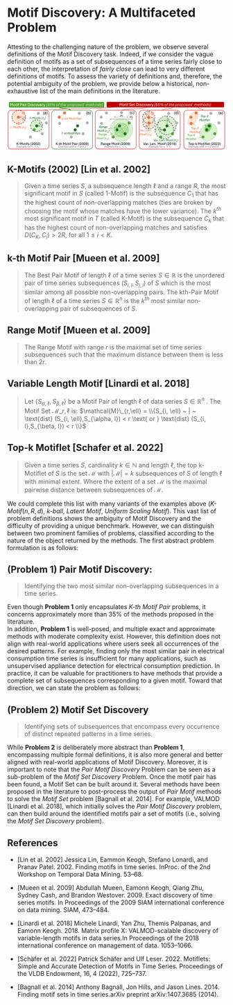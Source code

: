 # Motif Discovery: A Multifaceted Problem

Attesting to the challenging nature of the problem, we observe several definitions of the Motif Discovery task. Indeed, if we consider the vague definition of motifs as a set of subsequences of a time series fairly close to each other, the interpretation of *fairly close* can lead to very different definitions of motifs. To assess the variety of definitions and, therefore, the potential ambiguity of the problem, we provide below a historical, non-exhaustive list of the main definitions in the literature. 

![Motif Discovery problems](../../assets/ProblemDef.png "Motif Discovery problems proposed in the literature inspired by [Schafer et al. 2022]")

## K-Motifs (2002) [Lin et al. 2002]

> Given a time series $S$, a subsequence length $\ell$ and a range $R$, the most significant motif in $S$ (called 1-Motif) is the subsequence $C_1$ that has the highest count of non-overlapping matches (ties are broken by choosing the motif whose matches have the lower variance). The $k^{th}$ most significant motif in $T$ (called K-Motif) is the subsequence $C_k$ that has the highest count of non-overlapping matches and satisfies $D(C_K,C_i)>2R$, for all $1 \leq i < K$. 

## k-th Motif Pair [Mueen et al. 2009]

> The Best Pair Motif of length $\ell$ of a time series $S \in \mathbb{R}$ is the unordered pair of time series subsequences $(S_{i,l}, S_{j,l})$ of $S$ which is the most similar among all possible non-overlapping pairs. The kth-Pair Motif of length $\ell$ of a time series $S \in \mathbb{R}^n$ is the $k^{th}$ most similar non-overlapping pair of subsequences of $S$. 

## Range Motif [Mueen et al. 2009]

> The Range Motif with range $r$ is the maximal set of time series subsequences such that the maximum distance between them is less than $2r$.

## Variable Length Motif [Linardi et al. 2018]

> Let $\{S_{\alpha,\ell},S_{\beta,\ell} \}$ be a Motif Pair of length $\ell$ of data series $S \in \mathbb{R}^n$ . The Motif Set $\mathcal{M}\_{r,\ell}$ is: $\mathcal{M}\_{r,\ell} = \\{S_{i, \ell} ~ | ~ \text{dist} (S_{i, \ell},S_{\alpha, l}) < r \text{ or } \text{dist} (S_{i, l},S_{\beta, l}) < r \\}$

## Top-k Motiflet [Schafer et al. 2022]

> Given a time series $S$, cardinality $k \in \mathbb{N}$ and length $\ell$, the top k-Motiflet of $S$ is the set $\mathcal{M}$ with $|\mathcal{M}|=k$ subsequences of $S$ of length $\ell$ with minimal extent. Where the extent of a set $\mathcal{M}$ is the maximal pairwise distance between subsequences of $\mathcal{M}$.


We could complete this list with many variants of the examples above (*K-Motif*$(n,R,d)$, *k-ball*, *Latent Motif*, *Uniform Scaling Motif*). This vast list of problem definitions shows the ambiguity of Motif Discovery and the difficulty of providing a unique benchmark. 
However, we can distinguish between two prominent families of problems, classified according to the nature of the object returned by the methods. The first abstract problem formulation is as follows:

## (Problem 1) Pair Motif Discovery:

> Identifying the two most similar non-overlapping subsequences in a time series.

Even though **Problem 1** only encapsulates *K-th Motif Pair* problems, it concerns approximately more than 35\% of the methods proposed in the literature.  
In addition, **Problem 1** is well-posed, and multiple exact and approximate methods with moderate complexity exist. 
However, this definition does not align with real-world applications where users seek all occurrences of the desired patterns. For example, finding only the most similar pair in electrical consumption time  series is insufficient for many applications, such as unsupervised appliance detection for electrical consumption prediction.
In practice, it can be valuable for practitioners to have methods that provide a complete set of subsequences corresponding to a given motif. Toward that direction, we can state the problem as follows:

## (Problem 2) Motif Set Discovery

> Identifying sets of subsequences that encompass every occurrence of distinct repeated patterns in a time series.

While **Problem 2** is deliberately more abstract than **Problem 1**, encompassing multiple formal definitions, it is also more general and better aligned with real-world applications of Motif Discovery. Moreover, it is important to note that the *Pair Motif Discovery* Problem can be seen as a sub-problem of the *Motif Set Discovery* Problem. Once the motif pair has been found, a Motif Set can be built around it. Several methods have been proposed in the literature to post-process the output of *Pair Motif* methods to solve the *Motif Set* problem [Bagnall et al. 2014]. For example, VALMOD [Linardi et al. 2018], which initially solves the *Pair Motif Discovery* problem, can then build around the identified motifs pair a set of motifs (i.e., solving the *Motif Set Discovery* problem).

## References 

- [Lin et al. 2002] Jessica Lin, Eammon Keogh, Stefano Lonardi, and Pranav Patel. 2002. Finding motifs in time series. InProc. of the 2nd Workshop on Temporal Data Mining. 53–68.

- [Mueen et al. 2009] Abdullah Mueen, Eamonn Keogh, Qiang Zhu, Sydney Cash, and Brandon Westover. 2009. Exact discovery of time series motifs. In Proceedings of the 2009 SIAM international conference on data mining. SIAM, 473–484.

- [Linardi et al. 2018] Michele Linardi, Yan Zhu, Themis Palpanas, and Eamonn Keogh. 2018. Matrix profile X: VALMOD-scalable discovery of variable-length motifs in data series.In Proceedings of the 2018 international conference on management of data. 1053–1066.

- [Schäfer et al. 2022] Patrick Schäfer and Ulf Leser. 2022. Motiflets: Simple and Accurate Detection of Motifs in Time Series. Proceedings of the VLDB Endowment, 16, 4 (2022), 725–737.

- [Bagnall et al. 2014] Anthony Bagnall, Jon Hills, and Jason Lines. 2014.  Finding motif sets in time series.arXiv preprint arXiv:1407.3685 (2014).

